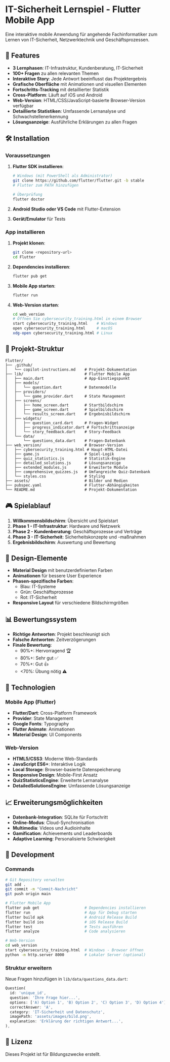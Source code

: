 # IT-Sicherheit Lernspiel - Flutter Mobile App

Eine interaktive mobile Anwendung für angehende Fachinformatiker zum Lernen von IT-Sicherheit, Netzwerktechnik und Geschäftsprozessen.

## 🚀 Features

- **3 Lernphasen**: IT-Infrastruktur, Kundenberatung, IT-Sicherheit
- **100+ Fragen** zu allen relevanten Themen
- **Interaktive Story**: Jede Antwort beeinflusst das Projektergebnis
- **Grafische Oberfläche** mit Animationen und visuellen Elementen
- **Fortschritts-Tracking** mit detaillierter Statistik
- **Cross-Platform**: Läuft auf iOS und Android
- **Web-Version**: HTML/CSS/JavaScript-basierte Browser-Version verfügbar
- **Detaillierte Statistiken**: Umfassende Lernanalyse und Schwachstellenerkennung
- **Lösungsanzeige**: Ausführliche Erklärungen zu allen Fragen

## 🛠️ Installation

### Voraussetzungen

1. **Flutter SDK installieren**:
   ```bash
   # Windows (mit PowerShell als Administrator)
   git clone https://github.com/flutter/flutter.git -b stable
   # Flutter zum PATH hinzufügen
   
   # Überprüfung
   flutter doctor
   ```

2. **Android Studio oder VS Code** mit Flutter-Extension

3. **Gerät/Emulator** für Tests

### App installieren

1. **Projekt klonen**:
   ```bash
   git clone <repository-url>
   cd Flutter
   ```

2. **Dependencies installieren**:
   ```bash
   flutter pub get
   ```

3. **Mobile App starten**:
   ```bash
   flutter run
   ```

4. **Web-Version starten**:
   ```bash
   cd web_version
   # Öffnen Sie cybersecurity_training.html in einem Browser
   start cybersecurity_training.html    # Windows
   open cybersecurity_training.html     # macOS
   xdg-open cybersecurity_training.html # Linux
   ```

## 📱 Projekt-Struktur

```
Flutter/
├── .github/
│   └── copilot-instructions.md    # Projekt-Dokumentation
├── lib/                           # Flutter Mobile App
│   ├── main.dart                  # App-Einstiegspunkt
│   ├── models/
│   │   └── question.dart          # Datenmodelle
│   ├── providers/
│   │   └── game_provider.dart     # State Management
│   ├── screens/
│   │   ├── home_screen.dart       # Startbildschirm
│   │   ├── game_screen.dart       # Spielbildschirm
│   │   └── results_screen.dart    # Ergebnisbildschirm
│   ├── widgets/
│   │   ├── question_card.dart     # Fragen-Widget
│   │   ├── progress_indicator.dart # Fortschrittsanzeige
│   │   └── story_feedback.dart    # Story-Feedback
│   └── data/
│       └── questions_data.dart    # Fragen-Datenbank
├── web_version/                   # Browser-Version
│   ├── cybersecurity_training.html # Haupt-HTML-Datei
│   ├── game.js                    # Spiel-Logik
│   ├── quiz_statistics.js         # Statistik-Engine
│   ├── detailed_solutions.js      # Lösungsanzeige
│   ├── extended_modules.js        # Erweiterte Module
│   ├── comprehensive_quizzes.js   # Umfangreiche Quiz-Datenbank
│   └── styles.css                 # Styling
├── assets/                        # Bilder und Medien
├── pubspec.yaml                   # Flutter-Abhängigkeiten
└── README.md                      # Projekt-Dokumentation
```

## 🎮 Spielablauf

1. **Willkommensbildschirm**: Übersicht und Spielstart
2. **Phase 1 - IT-Infrastruktur**: Hardware und Netzwerk
3. **Phase 2 - Kundenberatung**: Geschäftsprozesse und Verträge
4. **Phase 3 - IT-Sicherheit**: Sicherheitskonzepte und -maßnahmen
5. **Ergebnisbildschirm**: Auswertung und Bewertung

## 🎨 Design-Elemente

- **Material Design** mit benutzerdefinierten Farben
- **Animationen** für bessere User Experience
- **Phasen-spezifische Farben**:
  - Blau: IT-Systeme
  - Grün: Geschäftsprozesse  
  - Rot: IT-Sicherheit
- **Responsive Layout** für verschiedene Bildschirmgrößen

## 📊 Bewertungssystem

- **Richtige Antworten**: Projekt beschleunigt sich
- **Falsche Antworten**: Zeitverzögerungen
- **Finale Bewertung**:
  - 90%+: Hervorragend 🏆
  - 80%+: Sehr gut ✅
  - 70%+: Gut 👍
  - <70%: Übung nötig ⚠️

## 🔧 Technologien

### Mobile App (Flutter)
- **Flutter/Dart**: Cross-Platform Framework
- **Provider**: State Management
- **Google Fonts**: Typography
- **Flutter Animate**: Animationen
- **Material Design**: UI Components

### Web-Version
- **HTML5/CSS3**: Moderne Web-Standards
- **JavaScript ES6+**: Interaktive Logik
- **Local Storage**: Browser-basierte Datenspeicherung
- **Responsive Design**: Mobile-First Ansatz
- **QuizStatisticsEngine**: Erweiterte Lernanalyse
- **DetailedSolutionsEngine**: Umfassende Lösungsanzeige

## 📈 Erweiterungsmöglichkeiten

- **Datenbank-Integration**: SQLite für Fortschritt
- **Online-Modus**: Cloud-Synchronisation
- **Multimedia**: Videos und Audioinhalte
- **Gamification**: Achievements und Leaderboards
- **Adaptive Learning**: Personalisierte Schwierigkeit

## 🚧 Development

### Commands

```bash
# Git Repository verwalten
git add .
git commit -m "Commit-Nachricht"
git push origin main

# Flutter Mobile App
flutter pub get                    # Dependencies installieren
flutter run                        # App für Debug starten
flutter build apk                  # Android Release Build
flutter build ios                  # iOS Release Build
flutter test                       # Tests ausführen
flutter analyze                    # Code analysieren

# Web-Version
cd web_version
start cybersecurity_training.html  # Windows - Browser öffnen
python -m http.server 8000         # Lokaler Server (optional)
```

### Struktur erweitern

Neue Fragen hinzufügen in `lib/data/questions_data.dart`:

```dart
Question(
  id: 'unique_id',
  question: 'Ihre Frage hier...',
  options: ['A) Option 1', 'B) Option 2', 'C) Option 3', 'D) Option 4'],
  correctAnswer: 'A',
  category: 'IT-Sicherheit und Datenschutz',
  imagePath: 'assets/images/bild.png',
  explanation: 'Erklärung der richtigen Antwort...',
),
```

## 📄 Lizenz

Dieses Projekt ist für Bildungszwecke erstellt.

